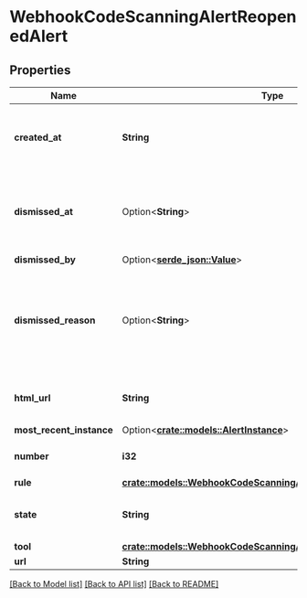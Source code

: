 # WebhookCodeScanningAlertReopenedAlert

## Properties

Name | Type | Description | Notes
------------ | ------------- | ------------- | -------------
**created_at** | **String** | The time that the alert was created in ISO 8601 format: `YYYY-MM-DDTHH:MM:SSZ.` | 
**dismissed_at** | Option<**String**> | The time that the alert was dismissed in ISO 8601 format: `YYYY-MM-DDTHH:MM:SSZ`. | 
**dismissed_by** | Option<[**serde_json::Value**](.md)> |  | 
**dismissed_reason** | Option<**String**> | The reason for dismissing or closing the alert. Can be one of: `false positive`, `won't fix`, and `used in tests`. | 
**html_url** | **String** | The GitHub URL of the alert resource. | 
**most_recent_instance** | Option<[**crate::models::AlertInstance**](Alert_Instance.md)> |  | [optional]
**number** | **i32** | The code scanning alert number. | 
**rule** | [**crate::models::WebhookCodeScanningAlertClosedByUserAlertRule**](webhook_code_scanning_alert_closed_by_user_alert_rule.md) |  | 
**state** | **String** | State of a code scanning alert. | 
**tool** | [**crate::models::WebhookCodeScanningAlertClosedByUserAlertTool**](webhook_code_scanning_alert_closed_by_user_alert_tool.md) |  | 
**url** | **String** |  | 

[[Back to Model list]](../README.md#documentation-for-models) [[Back to API list]](../README.md#documentation-for-api-endpoints) [[Back to README]](../README.md)


